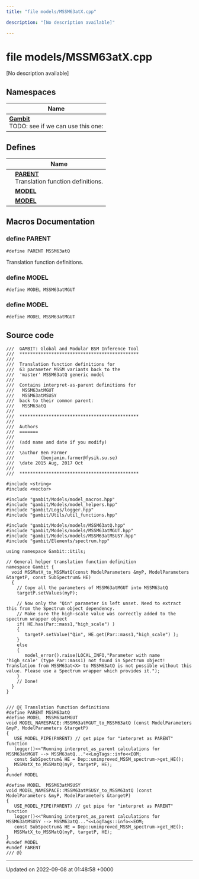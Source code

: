 ```yaml
---
title: "file models/MSSM63atX.cpp"

description: "[No description available]"

---
```


# file models/MSSM63atX.cpp

[No description available]

## Namespaces

| Name           |
| -------------- |
| **[Gambit](/documentation/code/namespaces/namespacegambit/)** <br>TODO: see if we can use this one:  |

## Defines

|                | Name           |
| -------------- | -------------- |
|  | **[PARENT](/documentation/code/files/mssm63atx_8cpp/#define-mssm63atx-cpp-parent)** <br>Translation function definitions.  |
|  | **[MODEL](/documentation/code/files/mssm63atx_8cpp/#define-mssm63atx-cpp-model)**  |
|  | **[MODEL](/documentation/code/files/mssm63atx_8cpp/#define-mssm63atx-cpp-model)**  |




## Macros Documentation

### define PARENT

```
#define PARENT MSSM63atQ
```

Translation function definitions. 

### define MODEL

```
#define MODEL MSSM63atMGUT
```


### define MODEL

```
#define MODEL MSSM63atMGUT
```


## Source code

```
///  GAMBIT: Global and Modular BSM Inference Tool
///  *********************************************
///
///  Translation function definitions for
///  63 parameter MSSM variants back to the 
///  'master' MSSM63atQ generic model
///  
///  Contains interpret-as-parent definitions for
///   MSSM63atMGUT
///   MSSM63atMSUSY
///  back to their common parent:
///   MSSM63atQ
///
///  *********************************************
///
///  Authors
///  =======
///
///  (add name and date if you modify)
///
///  \author Ben Farmer
///          (benjamin.farmer@fysik.su.se)
///  \date 2015 Aug, 2017 Oct
///
///  *********************************************

#include <string>
#include <vector>

#include "gambit/Models/model_macros.hpp"
#include "gambit/Models/model_helpers.hpp"
#include "gambit/Logs/logger.hpp"
#include "gambit/Utils/util_functions.hpp"

#include "gambit/Models/models/MSSM63atQ.hpp"
#include "gambit/Models/models/MSSM63atMGUT.hpp"
#include "gambit/Models/models/MSSM63atMSUSY.hpp"
#include "gambit/Elements/spectrum.hpp"

using namespace Gambit::Utils;

// General helper translation function definition
namespace Gambit { 
  void MSSMatX_to_MSSMatQ(const ModelParameters &myP, ModelParameters &targetP, const SubSpectrum& HE)
  {
    // Copy all the parameters of MSSM63atMGUT into MSSM63atQ
    targetP.setValues(myP);

    // Now only the "Qin" parameter is left unset. Need to extract this from the Spectrum object dependency.
    // Make sure the high-scale value was correctly added to the spectrum wrapper object
    if( HE.has(Par::mass1,"high_scale") )
    {
       targetP.setValue("Qin", HE.get(Par::mass1,"high_scale") );
    }
    else
    {
       model_error().raise(LOCAL_INFO,"Parameter with name 'high_scale' (type Par::mass1) not found in Spectrum object! Translation from MSSM63at<X> to MSSM63atQ is not possible without this value. Please use a Spectrum wrapper which provides it.");
    }
    // Done!
  }
}


/// @{ Translation function definitions
#define PARENT MSSM63atQ
#define MODEL  MSSM63atMGUT
void MODEL_NAMESPACE::MSSM63atMGUT_to_MSSM63atQ (const ModelParameters &myP, ModelParameters &targetP)
{
   USE_MODEL_PIPE(PARENT) // get pipe for "interpret as PARENT" function
   logger()<<"Running interpret_as_parent calculations for MSSM63atMGUT --> MSSM63atQ..."<<LogTags::info<<EOM;
   const SubSpectrum& HE = Dep::unimproved_MSSM_spectrum->get_HE();
   MSSMatX_to_MSSMatQ(myP, targetP, HE);
}
#undef MODEL

#define MODEL  MSSM63atMSUSY
void MODEL_NAMESPACE::MSSM63atMSUSY_to_MSSM63atQ (const ModelParameters &myP, ModelParameters &targetP)
{
   USE_MODEL_PIPE(PARENT) // get pipe for "interpret as PARENT" function
   logger()<<"Running interpret_as_parent calculations for MSSM63atMSUSY --> MSSM63atQ..."<<LogTags::info<<EOM;
   const SubSpectrum& HE = Dep::unimproved_MSSM_spectrum->get_HE();
   MSSMatX_to_MSSMatQ(myP, targetP, HE);
}
#undef MODEL
#undef PARENT
/// @}
```


-------------------------------

Updated on 2022-09-08 at 01:48:58 +0000
